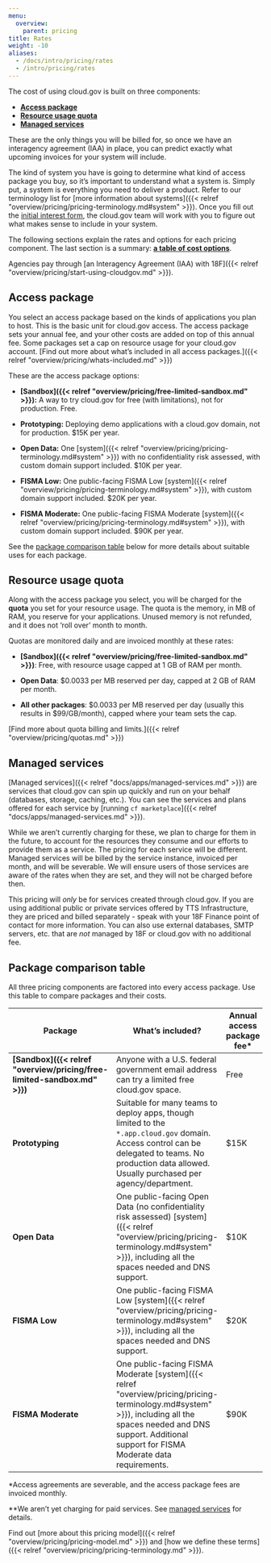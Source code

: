 ```yaml
---
menu:
  overview:
    parent: pricing
title: Rates
weight: -10
aliases:
  - /docs/intro/pricing/rates
  - /intro/pricing/rates
---
```


The cost of using cloud.gov is built on three components:

- [**Access package**](#access-package)
- [**Resource usage quota**](#resource-usage-quota)
- [**Managed services**](#managed-services)

These are the only things you will be billed for, so once we have an interagency agreement (IAA) in place, you can predict exactly what upcoming invoices for your system will include.

The kind of system you have is going to determine what kind of access package you buy, so it’s important to understand what a system is. Simply put, a system is everything you need to deliver a product. Refer to our terminology list for [more information about systems]({{< relref "overview/pricing/pricing-terminology.md#system" >}}). Once you fill out the [initial interest form](https://docs.google.com/forms/d/e/1FAIpQLSevZfuJ_4KE-MZlm9gttYfsXQp0PJL7OR6k6LbZ9XnFn-oA6g/viewform), the cloud.gov team will work with you to figure out what makes sense to include in your system.

The following sections explain the rates and options for each pricing component. The last section is a summary: [**a table of cost options**](#package-comparison-table).

Agencies pay through [an Interagency Agreement (IAA) with 18F]({{< relref "overview/pricing/start-using-cloudgov.md" >}}).

## Access package

You select an access package based on the kinds of applications you plan to host. This is the basic unit for cloud.gov access. The access package sets your annual fee, and your other costs are added on top of this annual fee. Some packages set a cap on resource usage for your cloud.gov account. [Find out more about what’s included in all access packages.]({{< relref "overview/pricing/whats-included.md" >}})

These are the access package options:

- **[Sandbox]({{< relref "overview/pricing/free-limited-sandbox.md" >}}):** A way to try cloud.gov for free (with limitations), not for production. Free.

- **Prototyping:** Deploying demo applications with a cloud.gov domain, not for production. $15K per year.

- **Open Data:** One [system]({{< relref "overview/pricing/pricing-terminology.md#system" >}}) with no confidentiality risk assessed, with custom domain support included. $10K per year.

- **FISMA Low:** One public-facing FISMA Low [system]({{< relref "overview/pricing/pricing-terminology.md#system" >}}), with custom domain support included. $20K per year.

- **FISMA Moderate:** One public-facing FISMA Moderate [system]({{< relref "overview/pricing/pricing-terminology.md#system" >}}), with custom domain support included. $90K per year.

See the [package comparison table](#package-comparison-table) below for more details about suitable uses for each package.

## Resource usage quota

Along with the access package you select, you will be charged for the **quota** you set for your resource usage. The quota is the memory, in MB of RAM, you reserve for your applications. Unused memory is not refunded, and it does not ‘roll over’ month to month.

Quotas are monitored daily and are invoiced monthly at these rates:

- **[Sandbox]({{< relref "overview/pricing/free-limited-sandbox.md" >}})**: Free, with resource usage capped at 1 GB of RAM per month.

- **Open Data**: $0.0033 per MB reserved per day, capped at 2 GB of RAM per month.

- **All other packages**: $0.0033 per MB reserved per day (usually this results in $99/GB/month), capped where your team sets the cap.

[Find more about quota billing and limits.]({{< relref "overview/pricing/quotas.md" >}})

## Managed services

[Managed services]({{< relref "docs/apps/managed-services.md" >}}) are services that cloud.gov can spin up quickly and run on your behalf (databases, storage, caching, etc.). You can see the services and plans offered for each service by [running `cf marketplace`]({{< relref "docs/apps/managed-services.md" >}}).

While we aren’t currently charging for these, we plan to charge for them in the future, to account for the resources they consume and our efforts to provide them as a service. The pricing for each service will be different. Managed services will be billed by the service instance, invoiced per month, and will be severable. We will ensure users of those services are aware of the rates when they are set, and they will not be charged before then.

This pricing will _only_ be for services created through cloud.gov. If you are using additional public or private services offered by TTS Infrastructure, they are priced and billed separately - speak with your 18F Finance point of contact for more information. You can also use external databases, SMTP servers, etc. that are _not_ managed by 18F or cloud.gov with no additional fee.

## Package comparison table

All three pricing components are factored into every access package. Use this table to compare packages and their costs.

| Package | What’s included? | Annual access package fee\* | Usage quota price | Managed services available |
| --- | --- | --- | --- | --- |
| **[Sandbox]({{< relref "overview/pricing/free-limited-sandbox.md" >}})** | Anyone with a U.S. federal government email address can try a limited free cloud.gov space. | Free | Free, **capped at 1GB/month** | Only free services |
| **Prototyping** | Suitable for many teams to deploy apps, though limited to the `*.app.cloud.gov` domain. Access control can be delegated to teams. No production data allowed. Usually purchased per agency/department. | $15K |  ~$99/GB/month | All\** |
| **Open Data** | One public-facing Open Data (no confidentiality risk assessed) [system]({{< relref "overview/pricing/pricing-terminology.md#system" >}}), including all the spaces needed and DNS support. | $10K | ~$99/GB/month, **capped at 2GB/month** | All\** (up to $2500/year) |
| **FISMA Low** | One public-facing FISMA Low [system]({{< relref "overview/pricing/pricing-terminology.md#system" >}}), including all the spaces needed and DNS support. | $20K | ~$99/GB/month | All\** |
| **FISMA Moderate** | One public-facing FISMA Moderate [system]({{< relref "overview/pricing/pricing-terminology.md#system" >}}), including all the spaces needed and DNS support. Additional support for FISMA Moderate data requirements. | $90K | ~$99/GB/month | All\** |

\*Access agreements are severable, and the access package fees are invoiced monthly.

\*\*We aren’t yet charging for paid services. See [managed services](#managed-services) for details.

Find out [more about this pricing model]({{< relref "overview/pricing/pricing-model.md" >}}) and [how we define these terms]({{< relref "overview/pricing/pricing-terminology.md" >}}).


<!--
TODO
---

- Create buildpack page with list and compliance trade-offs
- Add examples
-->
